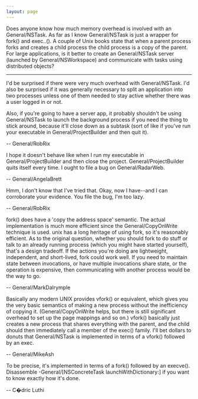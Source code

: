 ```yaml
---
layout: page
---
```




Does anyone know how much memory overhead is involved with an General/NSTask. As far as I know General/NSTask is just a wrapper for fork() and exec..(). A couple of Unix books state that when a parent process forks and creates a child process the child process is a copy of the parent.  For large applications, is it better to create an General/NSTask server (launched by General/NSWorkspace) and communicate with tasks using distributed objects? 

----

I'd be surprised if there were very much overhead with General/NSTask. I'd also be surprised if it was generally necessary to split an application into two processes unless one of them needed to stay active whether there was a user logged in or not.

Also, if you're going to have a server app, it probably shouldn't be using General/NSTask to launch the background process if you need the thing to stick around, because it'll close down as a subtask (sort of like if you've run your executable in General/ProjectBuilder and then quit it).

-- General/RobRix

I hope it doesn't behave like when I run my executable in General/ProjectBuilder and then close the project. General/ProjectBuilder quits itself every time. I ought to file a bug on General/RadarWeb.

-- General/AngelaBrett

Hmm, I don't know that I've tried that. Okay, now I have--and I can corroborate your evidence. You file the bug, I'm too lazy.

-- General/RobRix

fork() does have a 'copy the address space' semantic. The actual implementation is much more efficient since the General/CopyOnWrite technique is used. unix has a long heritage of using fork, so it's reasonably efficient. As to the original question, whether you should fork to do stuff or talk to an already running process (which you might have started yourself), that's a design tradeoff.  If the actions you're doing are lightweight, independent, and short-lived, fork could work well.  If you need to maintain state between invocations, or have multiple invocations share state, or the operation is expensive, then communicating with another process would be the way to go.

-- General/MarkDalrymple

Basically any modern UNIX provides vfork() or equivalent, which gives you the very basic semantics of making a new process without the inefficiency of copying it. (General/CopyOnWrite helps, but there is still significant overhead to set up the page mappings and so on.) vfork() basically just creates a new process that shares everything with the parent, and the child should then immediately call a member of the exec() family. I'll bet dollars to donuts that General/NSTask is implemented in terms of a vfork() followed by an exec.

-- General/MikeAsh

To be precise, it's implemented in terms of a fork() followed by an execve(). Disassemble -General/[NSConcreteTask launchWithDictionary:] if you want to know exactly how it's done.

-- C�dric Luthi